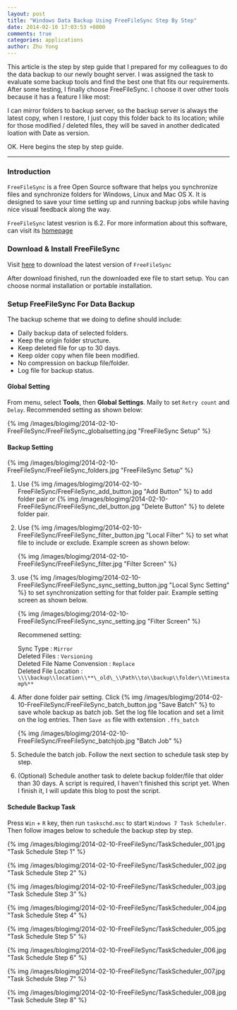 ```yaml
---
layout: post
title: "Windows Data Backup Using FreeFileSync Step By Step"
date: 2014-02-10 17:03:53 +0800
comments: true
categories: applications
author: Zhu Yong
---
```


This article is the step by step guide that I prepared for my colleagues to do the data backup to our newly bought server. I was assigned the task to evaluate some backup tools and find the best one that fits our requirements. After some testing, I finally choose FreeFileSync. I choose it over other tools because it has a feature I like most:

I can mirror folders to backup server, so the backup server is always the latest copy, when I restore, I just copy this folder back to its location; while for those modified / deleted files, they will be saved in another dedicated loation with Date as version. 

OK. Here begins the step by step guide.

---

### Introduction

`FreeFileSync` is a free Open Source software that helps you synchronize files and synchronize folders for Windows, Linux and Mac OS X. It is designed to save your time setting up and running backup jobs while having nice visual feedback along the way.

`FreeFileSync` latest vesrion is 6.2. For more information about this software, can visit its [homepage](http://freefilesync.sourceforge.net)

### Download & Install FreeFileSync

Visit [here](http://freefilesync.sourceforge.net/download.php) to download the latest version of `FreeFileSync`

After download finished, run the downloaded exe file to start setup. You can choose normal installation or portable installation. 

<!-- more -->

### Setup FreeFileSync For Data Backup

The backup scheme that we doing to define should include:

* Daily backup data of selected folders.
* Keep the origin folder structure.
* Keep deleted file for up to 30 days.
* Keep older copy when file been modified.
* No compression on backup file/folder.
* Log file for backup status.

#### Global Setting

From menu, select **Tools**, then **Global Settings**. Maily to set `Retry count` and `Delay`. Recommended setting as shown below:

{% img /images/blogimg/2014-02-10-FreeFileSync/FreeFileSync_globalsetting.jpg "FreeFileSync Setup" %}

#### Backup Setting

{% img /images/blogimg/2014-02-10-FreeFileSync/FreeFileSync_folders.jpg "FreeFileSync Setup" %}

1. Use {% img /images/blogimg/2014-02-10-FreeFileSync/FreeFileSync_add_button.jpg "Add Button" %} to add folder pair or {% img /images/blogimg/2014-02-10-FreeFileSync/FreeFileSync_del_button.jpg "Delete Button" %} to delete folder pair.

2. Use {% img /images/blogimg/2014-02-10-FreeFileSync/FreeFileSync_filter_button.jpg "Local Filter" %} to set what file to include or exclude. Example screen as shown below: 

    {% img /images/blogimg/2014-02-10-FreeFileSync/FreeFileSync_filter.jpg  "Filter Screen" %}

3. use {% img /images/blogimg/2014-02-10-FreeFileSync/FreeFileSync_sync_setting_button.jpg "Local Sync Setting" %} to set synchronization setting for that folder pair. Example setting screen as shown below. 

    {% img /images/blogimg/2014-02-10-FreeFileSync/FreeFileSync_sync_setting.jpg "Filter Screen" %}

    Recommened setting:

    Sync Type : `Mirror` <br/>
    Deleted Files : `Versioning`<br />
    Deleted File Name Convension : `Replace` <br />
    Deleted File Location : `\\\\backup\\location\\**\_old\_\\Path\\to\\backup\\folder\\%timestamp%**`

4. After done folder pair setting. Click {% img /images/blogimg/2014-02-10-FreeFileSync/FreeFileSync_batch_button.jpg "Save Batch" %} to save whole backup as batch job. Set the log file location and set a limit on the log entries. Then `Save as` file with extension `.ffs_batch`

    {% img /images/blogimg/2014-02-10-FreeFileSync/FreeFileSync_batchjob.jpg "Batch Job" %}

5. Schedule the batch job. Follow the next section to schedule task step by step.

6. (Optional) Schedule another task to delete backup folder/file that older than 30 days. A script is required, I haven't finished this script yet. When I finish it, I will update this blog to post the script.

#### Schedule Backup Task

Press `Win` + `R` key, then run `taskschd.msc` to start `Windows 7 Task Scheduler`. Then follow images below to schedule the backup step by step. 

 {% img /images/blogimg/2014-02-10-FreeFileSync/TaskScheduler_001.jpg "Task Schedule Step 1" %}

 {% img /images/blogimg/2014-02-10-FreeFileSync/TaskScheduler_002.jpg "Task Schedule Step 2" %}

 {% img /images/blogimg/2014-02-10-FreeFileSync/TaskScheduler_003.jpg "Task Schedule Step 3" %}

 {% img /images/blogimg/2014-02-10-FreeFileSync/TaskScheduler_004.jpg "Task Schedule Step 4" %}

 {% img /images/blogimg/2014-02-10-FreeFileSync/TaskScheduler_005.jpg "Task Schedule Step 5" %}

 {% img /images/blogimg/2014-02-10-FreeFileSync/TaskScheduler_006.jpg "Task Schedule Step 6" %}

 {% img /images/blogimg/2014-02-10-FreeFileSync/TaskScheduler_007.jpg "Task Schedule Step 7" %}

 {% img /images/blogimg/2014-02-10-FreeFileSync/TaskScheduler_008.jpg "Task Schedule Step 8" %}

